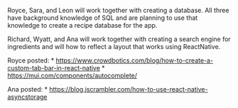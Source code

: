 Royce, Sara, and Leon will work together with creating a database. All three have background knowledge of SQL and are planning to use that knowledge to create a recipe database for the app.

Richard, Wyatt, and Ana will work together with creating a search engine for ingredients and will how to reflect a layout that works using ReactNative.

Royce posted:
    * https://www.crowdbotics.com/blog/how-to-create-a-custom-tab-bar-in-react-native
    * https://mui.com/components/autocomplete/ 

Ana posted:
    * https://blog.jscrambler.com/how-to-use-react-native-asyncstorage

